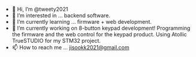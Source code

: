 - 👋 Hi, I’m @tweety2021
- 👀 I’m interested in ... backend software.
- 🌱 I’m currently learning ... firmware + web development.
- 💞️ I’m currently working on 8-button keypad development! Programming the firmware and the web control for the keypad product.
          Using Atollic TrueSTUDIO for my STM32 project.
- 📫 How to reach me ... jisookk2021@gmail.com

<!---
tweety2021/tweety2021 is a ✨ special ✨ repository because its `README.md` (this file) appears on your GitHub profile.
You can click the Preview link to take a look at your changes.
--->
